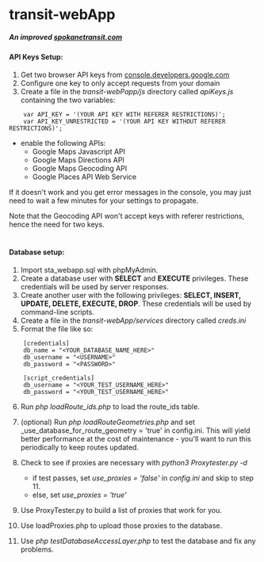 # transit-webApp
##### _An improved [spokanetransit.com](https://www.spokanetransit.com/)_

#### API Keys Setup:
1. Get two browser API keys from [console.developers.google.com](https://console.developers.google.com)
2. Configure one key to only accept requests from your domain
3. Create a file in the _transit-webPapp/js_ directory called _apiKeys.js_ containing the two variables:

```
    var API_KEY = '(YOUR API KEY WITH REFERER RESTRICTIONS)';
    var API_KEY_UNRESTRICTED = '(YOUR API KEY WITHOUT REFERER RESTRICTIONS)';
```
    
* enable the following APIs:
    + Google Maps Javascript API
    + Google Maps Directions API
    + Google Maps Geocoding API
    + Google Places API Web Service


If it doesn't work and you get error messages in the console, you may just need to wait a few minutes for your settings to propagate.

Note that the Geocoding API won't accept keys with referer restrictions, hence the need for two keys. 

#

#### Database setup:
1. Import sta_webapp.sql with phpMyAdmin.
2. Create a database user with **SELECT** and **EXECUTE** privileges. These credentials will be used by server responses.
3. Create another user with the following privileges: **SELECT, INSERT, UPDATE, DELETE, EXECUTE, DROP**. These credentials will be used by command-line scripts.
4. Create a file in the _transit-webApp/services_ directory called _creds.ini_
5. Format the file like so:

```
    [credentials]
    db_name = "<YOUR_DATABASE_NAME_HERE>"
    db_username = "<USERNAME>"
    db_password = "<PASSWORD>"
    
    [script_credentials]
    db_username = "<YOUR_TEST_USERNAME_HERE>"
    db_password = "<YOUR_TEST_USERNAME_HERE>"
```

6. Run _php loadRoute_ids.php_ to load the route_ids table.
7. (optional) Run _php loadRouteGeometries.php_ and set _use_database_for_route_geometry = 'true' in config.ini. This will yield better performance at the cost of maintenance - you'll want to run this periodically to keep routes updated. 
8. Check to see if proxies are necessary with _python3 Proxytester.py -d_
    + if test passes, set _use_proxies = 'false'_ in _config.ini_ and skip to step 11.
    + else, set _use_proxies = 'true'_
9. Use ProxyTester.py to build a list of proxies that work for you.
10. Use loadProxies.php to upload those proxies to the database.

11. Use _php testDatabaseAccessLayer.php_ to test the database and fix any problems.